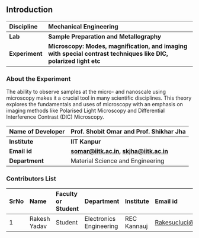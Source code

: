 ## Introduction


<b>Discipline | <b>Mechanical Engineering
:--|:--|
<b> Lab | <b> Sample Preparation and Metallography
<b> Experiment|  <b> Microscopy: Modes, magnification, and imaging with special contrast techniques like DIC, polarized light etc

### About the Experiment 

The ability to observe samples at the micro- and nanoscale using microscopy makes it a crucial tool in many scientific disciplines. This theory explores the fundamentals and uses of microscopy with an emphasis on imaging methods like Polarised Light Microscopy and Differential Interference Contrast (DIC) Microscopy.

<b>Name of Developer | <b> Prof. Shobit Omar and Prof. Shikhar Jha
:--|:--|
<b> Institute | <b> IIT Kanpur 
<b> Email id|     <b>  somar@iitk.ac.in, skjha@iitk.ac.in
<b> Department |  Material Science and Engineering

### Contributors List

SrNo | Name | Faculty or Student | Department| Institute | Email id
:--|:--|:--|:--|:--|:--|
1 | Rakesh Yadav | Student | Electronics Engineering | REC Kannauj | Rakesucluci@gmail.com

